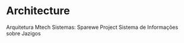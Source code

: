 Architecture
=============

Arquitetura
Mtech Sistemas: Sparewe Project
Sistema de Informações sobre Jazigos
